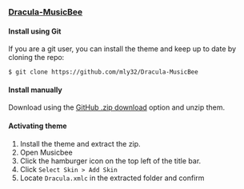 ### [Dracula-MusicBee](https://github.com/mly32/Dracula-MusicBee)

#### Install using Git

If you are a git user, you can install the theme and keep up to date by cloning the repo:

    $ git clone https://github.com/mly32/Dracula-MusicBee

#### Install manually

Download using the [GitHub .zip download](https://github.com/mly32/Dracula-MusicBee/archive/master.zip) option and unzip them.

#### Activating theme

1. Install the theme and extract the zip.
2. Open Musicbee
3. Click the hamburger icon on the top left of the title bar.
4. Click `Select Skin > Add Skin`
5. Locate `Dracula.xmlc` in the extracted folder and confirm

<!-- 
#### Change MusicBee icons

top left icon > edit preferences > general > select icon

desktop icon > right click > properties > shortcut > change icon...

#### Windows Media Control Overlay Plugin

Install Windows 10 Media Control Overlay from MusicBee plugins

hotkeys > delete normal multi media keys 
-->